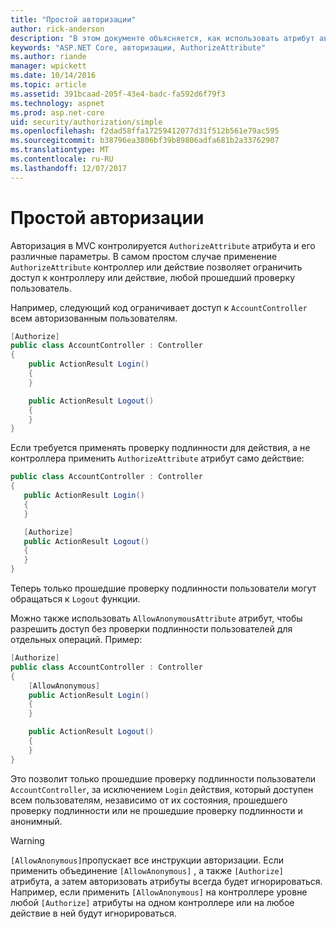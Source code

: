 ```yaml
---
title: "Простой авторизации"
author: rick-anderson
description: "В этом документе объясняется, как использовать атрибут авторизации для ограничения доступа к ASP.NET Core контроллеров и действий."
keywords: "ASP.NET Core, авторизации, AuthorizeAttribute"
ms.author: riande
manager: wpickett
ms.date: 10/14/2016
ms.topic: article
ms.assetid: 391bcaad-205f-43e4-badc-fa592d6f79f3
ms.technology: aspnet
ms.prod: asp.net-core
uid: security/authorization/simple
ms.openlocfilehash: f2dad58ffa17259412077d31f512b561e79ac595
ms.sourcegitcommit: b38796ea3806bf39b89806adfa681b2a33762907
ms.translationtype: MT
ms.contentlocale: ru-RU
ms.lasthandoff: 12/07/2017
---
```

# <a name="simple-authorization"></a>Простой авторизации

<a name="security-authorization-simple"></a>

Авторизация в MVC контролируется `AuthorizeAttribute` атрибута и его различные параметры. В самом простом случае применение `AuthorizeAttribute` контроллер или действие позволяет ограничить доступ к контроллеру или действие, любой прошедший проверку пользователь.

Например, следующий код ограничивает доступ к `AccountController` всем авторизованным пользователям.

```csharp
[Authorize]
public class AccountController : Controller
{
    public ActionResult Login()
    {
    }

    public ActionResult Logout()
    {
    }
}
```

Если требуется применять проверку подлинности для действия, а не контроллера применить `AuthorizeAttribute` атрибут само действие:

```csharp
public class AccountController : Controller
{
   public ActionResult Login()
   {
   }

   [Authorize]
   public ActionResult Logout()
   {
   }
}
```

Теперь только прошедшие проверку подлинности пользователи могут обращаться к `Logout` функции.

Можно также использовать `AllowAnonymousAttribute` атрибут, чтобы разрешить доступ без проверки подлинности пользователей для отдельных операций. Пример:

```csharp
[Authorize]
public class AccountController : Controller
{
    [AllowAnonymous]
    public ActionResult Login()
    {
    }

    public ActionResult Logout()
    {
    }
}
```

Это позволит только прошедшие проверку подлинности пользователи `AccountController`, за исключением `Login` действия, который доступен всем пользователям, независимо от их состояния, прошедшего проверку подлинности или не прошедшие проверку подлинности и анонимный.

>[!WARNING]
> `[AllowAnonymous]`пропускает все инструкции авторизации. Если применить объединение `[AllowAnonymous]` , а также `[Authorize]` атрибута, а затем авторизовать атрибуты всегда будет игнорироваться. Например, если применить `[AllowAnonymous]` на контроллере уровне любой `[Authorize]` атрибуты на одном контроллере или на любое действие в ней будут игнорироваться.
